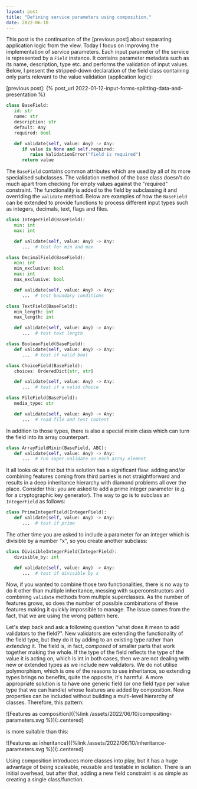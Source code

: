 ```yaml
---
layout: post
title: "Defining service parameters using composition."
date: 2022-06-10
---
```


This post is the continuation of the [previous post] about separating
application logic from the view. Today I focus on improving the
implementation of service parameters. Each input parameter of the
service is represented by a ``Field`` instance. It contains parameter
metadata such as its name, description, type etc. and performs the
validation of input values. Below, I present the stripped-down
declaration of the field class containing only parts relevant to the
value validation (application logic):

[previous post]: {% post_url 2022-01-12-input-forms-splitting-data-and-presentation %}

```python
class BaseField:
   id: str
   name: str
   description: str
   default: Any
   required: bool

   def validate(self, value: Any) -> Any:
      if value is None and self.required:
         raise ValidationError("field is required")
      return value
```

The ``BaseField`` contains common attributes which are used by all of
its more specialised subclasses. The validation method of the base
class doesn't do much apart from checking for empty values against the
"required" constraint. The functionality is added to the field by
subclassing it and overriding the ``validate`` method. Below are
examples of how the ``BaseField`` can be extended to provide functions
to process different input types such as integers, decimals, text,
flags and files.

```python
class IntegerField(BaseField):
   min: int
   max: int

   def validate(self, value: Any) -> Any:
      ...  # test for min and max

class DecimalField(BaseField):
   min: int
   min_exclusive: bool
   max: int
   max_exclusive: bool

   def validate(self, value: Any) -> Any:
      ...  # test boundary conditions

class TextField(BaseField):
   min_length: int
   max_length: int

   def validate(self, value: Any) -> Any:
      ...  # test text length

class BooleanField(BaseField):
   def validate(self, value: Any) -> Any:
      ...  # test if valid bool

class ChoiceField(BaseField):
   choices: OrderedDict[str, str]

   def validate(self, value: Any) -> Any:
      ...  # test if a valid choice

class FileField(BaseField):
   media_type: str

   def validate(self, value: Any) -> Any:
      ...  # read file and test content

```

In addition to those types, there is also a special mixin class which
can turn the field into its array counterpart. 

```python
class ArrayFieldMixin(BaseField, ABC):
   def validate(self, value: Any) -> Any:
      ...  # run super.validate on each array element
```

It all looks ok at first but this solution has a significant flaw:
adding and/or combining features coming from third parties is not
straightforward and results in a deep inheritance hierarchy with
diamond problems all over the place. Consider this: you are asked to
add a prime integer parameter (e.g. for a cryptographic key
generator). The way to go is to subclass an ``IntegerField`` as
follows:

```python
class PrimeIntegerField(IntegerField):
   def validate(self, value: Any) -> Any:
      ...  # test if prime
```

The other time you are asked to include a parameter for an integer
which is divisible by a number "x", so you create another subclass:

```python
class DivisibleIntegerField(IntegerField):
   divisible_by: int

   def validate(self, value: Any) -> Any:
      ...  # test if divisible by x
```

Now, if you wanted to combine those two functionalities, there is no
way to do it other than multiple inheritance, messing with
superconstructors and combining ``validate`` methods from multiple
superclasses. As the number of features grows, so does the number of
possible combinations of these features making it quickly impossible
to manage. The issue comes from the fact, that we are using the wrong
pattern here.

Let's step back and ask a following question "what does it mean to add
validators to the field?". New validators are extending the
functionality of the field type, but they do it by adding to an
existing type rather than *extending* it. The field is, in fact,
*composed* of smaller parts that work together making the whole. If
the type of the field reflects the type of the value it is acting on,
which is int in both cases, then we are not dealing with new or
extended types as we include new validators. We do not utilise
polymorphism, which is one of the reasons to use inheritance, so
extending types brings no benefits, quite the opposite, it's harmful.
A more appropriate solution is to have one generic field (or one field
type per value type that we can handle) whose features are added by
composition. New properties can be included without building a
multi-level hierarchy of classes. Therefore, this pattern:

![Features as composition]({%link /assets/2022/06/10/compositing-parameters.svg %}){:.centered}

is more suitable than this:

![Features as inheritance]({%link /assets/2022/06/10/inheritance-parameters.svg %}){:.centered}

Using composition introduces more classes into play, but it has a huge
advantage of being scaleable, reusable and testable in isolation.
There is an initial overhead, but after that, adding a new field
constraint is as simple as creating a single class/function.

